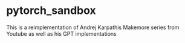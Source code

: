 # pytorch_sandbox

This is a reimplementation of Andrej Karpathis Makemore series from Youtube
as well as his GPT implementations
